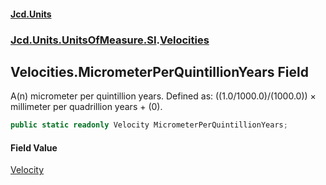 #### [Jcd.Units](index.md 'index')
### [Jcd.Units.UnitsOfMeasure.SI](Jcd.Units.UnitsOfMeasure.SI.md 'Jcd.Units.UnitsOfMeasure.SI').[Velocities](Velocities.md 'Jcd.Units.UnitsOfMeasure.SI.Velocities')

## Velocities.MicrometerPerQuintillionYears Field

A(n) micrometer per quintillion years. Defined as: ((1.0/1000.0)/(1000.0)) × millimeter per quadrillion years + (0).

```csharp
public static readonly Velocity MicrometerPerQuintillionYears;
```

#### Field Value
[Velocity](Velocity.md 'Jcd.Units.UnitTypes.Velocity')